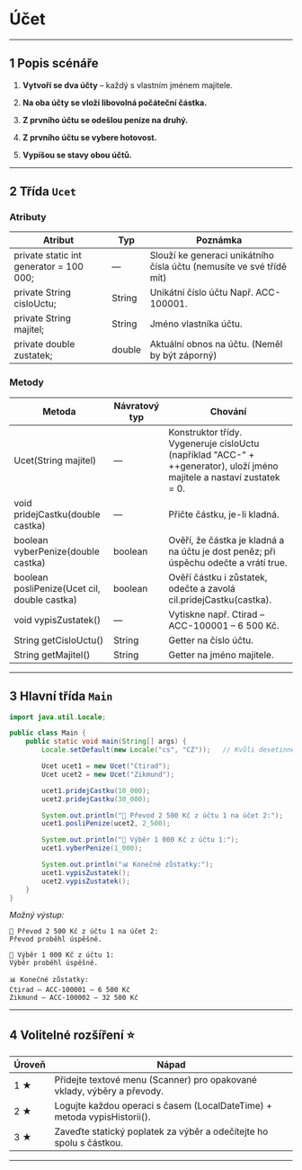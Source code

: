 # **Účet**

---

## 1 Popis scénáře


1. **Vytvoří se dva účty**  – každý s vlastním jménem majitele.

4. **Na oba účty se vloží libovolná počáteční částka.**

6. **Z prvního účtu se odešlou peníze na druhý.**

8. **Z prvního účtu se vybere hotovost.**

10. **Vypíšou se stavy obou účtů.**

---


## 2 Třída `Ucet`

### Atributy
| Atribut | Typ | Poznámka                                                             |
| --- | --- |----------------------------------------------------------------------|
| private static int generator = 100 000; | — | Slouží ke generaci unikátního čísla účtu (nemusíte ve své třídě mít) |
| private String cisloUctu; | String | Unikátní číslo účtu Např. ACC-100001.                                |
| private String majitel; | String | Jméno vlastníka účtu.                                                |
| private double zustatek; | double | Aktuální obnos na účtu. (Neměl by být záporný)                       |

### Metody
| Metoda | Návratový typ | Chování                                                                                                                | 
| --- | --- |------------------------------------------------------------------------------------------------------------------------| 
| Ucet(String majitel) | — | Konstruktor třídy. Vygeneruje cisloUctu (například "ACC-" + ++generator), uloží jméno majitele a nastaví zustatek = 0. | 
| void pridejCastku(double castka) | — | Přičte částku, je-li kladná.                                                                                           | 
| boolean vyberPenize(double castka) | boolean | Ověří, že částka je kladná a na účtu je dost peněz; při úspěchu odečte a vrátí true.                                   | 
| boolean posliPenize(Ucet cil, double castka) | boolean | Ověří částku i zůstatek, odečte a zavolá cil.pridejCastku(castka).                                                     | 
| void vypisZustatek() | — | Vytiskne např. Ctirad – ACC-100001 – 6 500 Kč.                                                                         | 
| String getCisloUctu() | String | Getter na číslo účtu.                                                                                                  | 
| String getMajitel() | String | Getter na jméno majitele.                                                                                              | 

---

## 3 Hlavní třída `Main`


```java
import java.util.Locale;

public class Main {
    public static void main(String[] args) {
        Locale.setDefault(new Locale("cs", "CZ"));   // Kvůli desetinné čárce

        Ucet ucet1 = new Ucet("Ctirad");
        Ucet ucet2 = new Ucet("Zikmund");

        ucet1.pridejCastku(10_000);
        ucet2.pridejCastku(30_000);

        System.out.println("💸 Převod 2 500 Kč z účtu 1 na účet 2:");
        ucet1.posliPenize(ucet2, 2_500);

        System.out.println("🏧 Výběr 1 000 Kč z účtu 1:");
        ucet1.vyberPenize(1_000);

        System.out.println("📊 Konečné zůstatky:");
        ucet1.vypisZustatek();
        ucet2.vypisZustatek();
    }
}
```

*Možný výstup:*


```less
💸 Převod 2 500 Kč z účtu 1 na účet 2:
Převod proběhl úspěšně.

🏧 Výběr 1 000 Kč z účtu 1:
Výběr proběhl úspěšně.

📊 Konečné zůstatky:
Ctirad – ACC-100001 – 6 500 Kč
Zikmund – ACC-100002 – 32 500 Kč
```

---



## 4 Volitelné rozšíření ⭐

| Úroveň | Nápad | 
| --- | --- | 
| 1 ★ | Přidejte textové menu (Scanner) pro opakované vklady, výběry a převody. | 
| 2 ★ | Logujte každou operaci s časem (LocalDateTime) + metoda vypisHistorii(). | 
| 3 ★ | Zaveďte statický poplatek za výběr a odečítejte ho spolu s částkou. | 



---